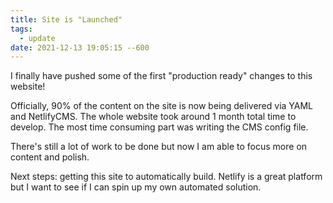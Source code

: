 ```yaml
---
title: Site is "Launched"
tags:
  - update
date: 2021-12-13 19:05:15 --600
---
```

I finally have pushed some of the first "production ready" changes to this website! 

Officially, 90% of the content on the site is now being delivered via YAML and NetlifyCMS. The whole website took around 1 month total time to develop. The most time consuming part was writing the CMS config file. 

There's still a lot of work to be done but now I am able to focus more on content and polish. 

Next steps: getting this site to automatically build. Netlify is a great platform but I want to see if I can spin up my own automated solution.